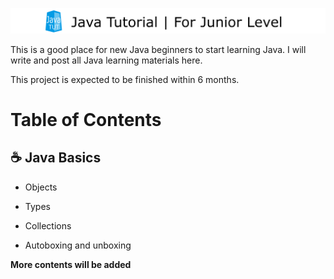 ![Logo](logo.png)

This is a good place for new Java beginners to start learning Java. I will write and post all Java learning materials here.

This project is expected to be finished within 6 months.

# Table of Contents

## :coffee: Java Basics

- Objects

- Types

- Collections

- Autoboxing and unboxing


**More contents will be added**
